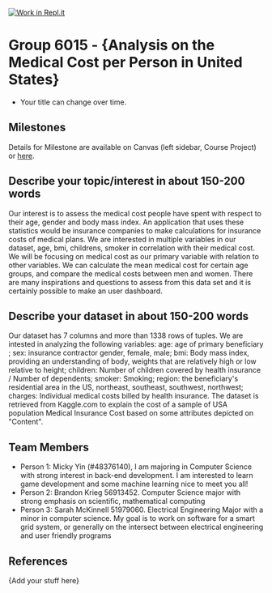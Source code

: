 [![Work in Repl.it](https://classroom.github.com/assets/work-in-replit-14baed9a392b3a25080506f3b7b6d57f295ec2978f6f33ec97e36a161684cbe9.svg)](https://classroom.github.com/online_ide?assignment_repo_id=312412&assignment_repo_type=GroupAssignmentRepo)
# Group 6015 - {Analysis on the Medical Cost per Person in United States}

- Your title can change over time.

## Milestones

Details for Milestone are available on Canvas (left sidebar, Course Project) or [here](https://firas.moosvi.com/courses/data301/project/milestone01.html).

## Describe your topic/interest in about 150-200 words

Our interest is to assess the medical cost people have spent with respect to their age, gender and body mass index. An application that uses these statistics would be insurance companies to make calculations for insurance costs of medical plans. We are interested in multiple variables in our dataset, age, bmi, childrens, smoker in correlation with their medical cost. We will be focusing on medical cost as our primary variable with relation to other variables. We can calculate the mean medical cost for certain age groups, and compare the medical costs between men and women. There are many inspirations and questions to assess from this data set and it is certainly possible to make an user dashboard. 

## Describe your dataset in about 150-200 words

Our dataset has 7 columns and more than 1338 rows of tuples. We are intested in analyzing the following variables: age: age of primary beneficiary
; sex: insurance contractor gender, female, male; bmi: Body mass index, providing an understanding of body, weights that are relatively high or low relative to height; children: Number of children covered by health insurance / Number of dependents; smoker: Smoking; region: the beneficiary's residential area in the US, northeast, southeast, southwest, northwest; charges: Individual medical costs billed by health insurance. The dataset is retrieved from Kaggle.com to explain the cost of a sample of USA population Medical Insurance Cost based on some attributes depicted on "Content".


## Team Members

- Person 1: Micky Yin (#48376140), I am majoring in Computer Science with strong interest in back-end development. I am interested to learn game development and some machine learning nice to meet you all! 
- Person 2: Brandon Krieg 56913452. Computer Science major with strong emphasis on scientific, mathematical computing
- Person 3: Sarah McKinnell 51979060. Electrical Engineering Major with a minor in computer science. My goal is to work on software for a smart grid system, or generally on the intersect between electrical engineering and user friendly programs

## References

{Add your stuff here}
